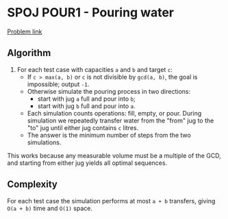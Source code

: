 # SPOJ POUR1 - Pouring water

[Problem link](https://www.spoj.com/problems/POUR1/)

## Algorithm

1. For each test case with capacities `a` and `b` and target `c`:
   - If `c > max(a, b)` or `c` is not divisible by `gcd(a, b)`, the goal is impossible; output `-1`.
   - Otherwise simulate the pouring process in two directions:
     * start with jug `a` full and pour into `b`;
     * start with jug `b` full and pour into `a`.
   - Each simulation counts operations: fill, empty, or pour. During simulation we repeatedly
     transfer water from the "from" jug to the "to" jug until either jug contains `c` litres.
   - The answer is the minimum number of steps from the two simulations.

This works because any measurable volume must be a multiple of the GCD, and starting from either
jug yields all optimal sequences.

## Complexity

For each test case the simulation performs at most `a + b` transfers, giving `O(a + b)` time and `O(1)` space.
